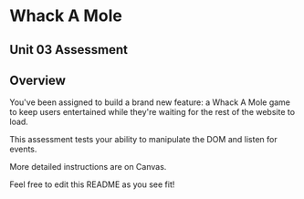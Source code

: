 # Whack A Mole

## Unit 03 Assessment

## Overview

You've been assigned to build a brand new feature: a Whack A Mole game to keep users entertained while they're waiting for the rest of the website to load.

This assessment tests your ability to manipulate the DOM and listen for events.

More detailed instructions are on Canvas.

Feel free to edit this README as you see fit!
